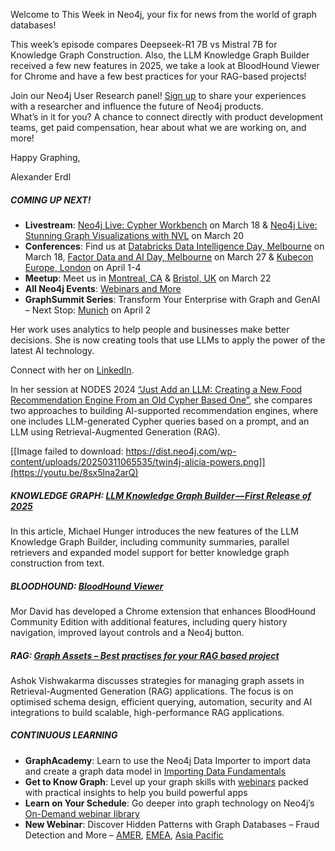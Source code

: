 Welcome to This Week in Neo4j, your fix for news from the world of graph databases!

This week’s episode compares Deepseek-R1 7B vs Mistral 7B for Knowledge Graph Construction. Also, the LLM Knowledge Graph Builder received a few new features in 2025, we take a look at BloodHound Viewer for Chrome and have a few best practices for your RAG-based projects!

Join our Neo4j User Research panel! [Sign up](https://p.consentkit.com/baf41f1b-7816-4e04-82a7-b4c6d93ddf19) to share your experiences with a researcher and influence the future of Neo4j products.  
What’s in it for you? A chance to connect directly with product development teams, get paid compensation, hear about what we are working on, and more!

Happy Graphing,

Alexander Erdl

##### COMING UP NEXT!

* **Livestream**: [Neo4j Live: Cypher Workbench](https://youtube.com/live/Lt4iVmt50EA) on March 18 & [Neo4j Live: Stunning Graph Visualizations with NVL](https://youtube.com/live/uVxhYgWsHZw) on March 20
* **Conferences**: Find us at [Databricks Data Intelligence Day, Melbourne](https://events.databricks.com/fy260401-ev-didays-melbourne/) on March 18, [Factor Data and AI Day, Melbourne](https://www.factor-insights.com/factor/data-aidaymarch) on March 27 & [Kubecon Europe, London](https://events.linuxfoundation.org/kubecon-cloudnativecon-europe/register/) on April 1-4
* **Meetup**: Meet us in [Montreal, CA](https://lu.ma/23wr4dkt) & [Bristol, UK](https://www.eventbrite.co.uk/e/product-camp-south-west-uk-tickets-1114462540459) on March 22
* **All Neo4j Events**: [Webinars and More](https://neo4j.com/events/)
* **GraphSummit Series**: Transform Your Enterprise with Graph and GenAI – Next Stop: [Munich](https://neo4j.com/graphsummit/munich-2025/) on April 2

Her work uses analytics to help people and businesses make better decisions. She is now creating tools that use LLMs to apply the power of the latest AI technology.

Connect with her on [LinkedIn](https://www.linkedin.com/in/alicia-powers-phd/).

In her session at NODES 2024 [“Just Add an LLM: Creating a New Food Recommendation Engine From an Old Cypher Based One”](https://youtu.be/8sx5lna2arQ), she compares two approaches to building AI-supported recommendation engines, where one includes LLM-generated Cypher queries based on a prompt, and an LLM using Retrieval-Augmented Generation (RAG).

[[Image failed to download: https://dist.neo4j.com/wp-content/uploads/20250311065535/twin4j-alicia-powers.png]](https://youtu.be/8sx5lna2arQ)

##### KNOWLEDGE GRAPH: [LLM Knowledge Graph Builder — First Release of 2025](https://neo4j.com/blog/developer/llm-knowledge-graph-builder-release/)

In this article, Michael Hunger introduces the new features of the LLM Knowledge Graph Builder, including community summaries, parallel retrievers and expanded model support for better knowledge graph construction from text.

##### BLOODHOUND: [BloodHound Viewer](https://github.com/MorDavid/BloodHoundViewer)

Mor David has developed a Chrome extension that enhances BloodHound Community Edition with additional features, including query history navigation, improved layout controls and a Neo4j button.

##### RAG: [Graph Assets – Best practises for your RAG based project](https://www.linkedin.com/pulse/graph-assets-best-practises-your-rag-based-project-vishwakarma-humzc/)

Ashok Vishwakarma discusses strategies for managing graph assets in Retrieval-Augmented Generation (RAG) applications. The focus is on optimised schema design, efficient querying, automation, security and AI integrations to build scalable, high-performance RAG applications.

##### CONTINUOUS LEARNING

* **GraphAcademy**: Learn to use the Neo4j Data Importer to import data and create a graph data model in [Importing Data Fundamentals](https://graphacademy.neo4j.com/courses/importing-fundamentals/)
* **Get to Know Graph**: Level up your graph skills with [webinars](https://neo4j.com/events/get-to-know-graph/) packed with practical insights to help you build powerful apps
* **Learn on Your Schedule**: Go deeper into graph technology on Neo4j’s [On-Demand webinar library](https://neo4j.com/events/on-demand/?_event_level=intermediate)
* **New Webinar**: Discover Hidden Patterns with Graph Databases – Fraud Detection and More – [AMER](https://go.neo4j.com/WBR-250327-Hidden-Data-Patterns_Registration.html), [EMEA](https://go.neo4j.com/WBR-250327-Hidden-Data-Patterns-EMEA_Registration.html), [Asia Pacific](https://go.neo4j.com/WBR-250327-Hidden-Data-Patterns-APAC_Registration.html)